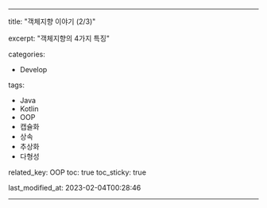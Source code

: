 ---

title:  "객체지향 이야기 (2/3)"

excerpt: "객체지향의 4가지 특징"

categories:

- Develop

tags:

- Java
- Kotlin
- OOP
- 캡슐화
- 상속
- 추상화
- 다형성

related_key: OOP
toc: true
toc_sticky: true

last_modified_at: 2023-02-04T00:28:46

---